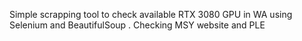 
Simple scrapping tool to check available RTX 3080 GPU in WA using Selenium and BeautifulSoup .
Checking MSY website and PLE
